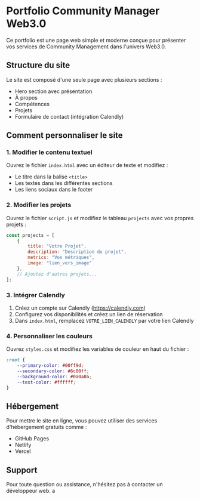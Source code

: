 # Portfolio Community Manager Web3.0

Ce portfolio est une page web simple et moderne conçue pour présenter vos services de Community Management dans l'univers Web3.0.

## Structure du site

Le site est composé d'une seule page avec plusieurs sections :
- Hero section avec présentation
- À propos
- Compétences
- Projets
- Formulaire de contact (intégration Calendly)

## Comment personnaliser le site

### 1. Modifier le contenu textuel
Ouvrez le fichier `index.html` avec un éditeur de texte et modifiez :
- Le titre dans la balise `<title>`
- Les textes dans les différentes sections
- Les liens sociaux dans le footer

### 2. Modifier les projets
Ouvrez le fichier `script.js` et modifiez le tableau `projects` avec vos propres projets :
```javascript
const projects = [
    {
        title: "Votre Projet",
        description: "Description du projet",
        metrics: "Vos métriques",
        image: "lien_vers_image"
    },
    // Ajoutez d'autres projets...
];
```

### 3. Intégrer Calendly
1. Créez un compte sur Calendly (https://calendly.com)
2. Configurez vos disponibilités et créez un lien de réservation
3. Dans `index.html`, remplacez `VOTRE_LIEN_CALENDLY` par votre lien Calendly

### 4. Personnaliser les couleurs
Ouvrez `styles.css` et modifiez les variables de couleur en haut du fichier :
```css
:root {
    --primary-color: #00ff9d;
    --secondary-color: #6c00ff;
    --background-color: #0a0a0a;
    --text-color: #ffffff;
}
```

## Hébergement
Pour mettre le site en ligne, vous pouvez utiliser des services d'hébergement gratuits comme :
- GitHub Pages
- Netlify
- Vercel

## Support
Pour toute question ou assistance, n'hésitez pas à contacter un développeur web.
a